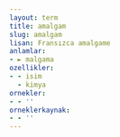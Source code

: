 ```yaml
---
layout: term
title: amalgam
slug: amalgam
lisan: Fransızca amalgame
anlamlar:
- ► malgama
ozellikler:
- - isim
  - kimya
ornekler:
- - ''
orneklerkaynak:
- - ''
---
```

